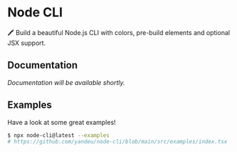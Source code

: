 # Node CLI

🖍️ Build a beautiful Node.js CLI with colors, pre-build elements and optional JSX support.

## Documentation

_Documentation will be available shortly._

## Examples

Have a look at some great examples!

```bash
$ npx node-cli@latest --examples
# https://github.com/yandeu/node-cli/blob/main/src/examples/index.tsx
```

<!-- ```tsx
// write a line (gets back the number of lines written)
write()

// clears the terminal
await clearDisplay()

// remove all lines except the first two
await clear(-2)

// remove all lines
await clear() // same as clear(0)

// remove last two lines
await clear(2)

// hide cursor
hideCursor()

// show cursor
showCursor()
``` -->
